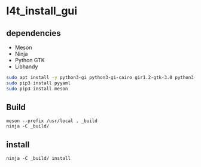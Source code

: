 # l4t_install_gui

## dependencies
* Meson
* Ninja
* Python GTK
* Libhandy

```sh
sudo apt install -y python3-gi python3-gi-cairo gir1.2-gtk-3.0 python3-pip ninja-build
sudo pip3 install pyyaml
sudo pip3 install meson
```

## Build
`meson --prefix /usr/local . _build`  
`ninja -C _build/`
## install
`ninja -C _build/ install`
